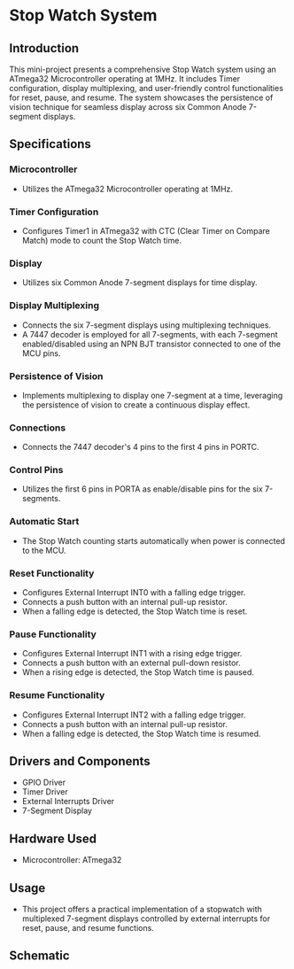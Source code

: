 # Stop Watch System

## Introduction

This mini-project presents a comprehensive Stop Watch system using an ATmega32 Microcontroller operating at 1MHz. It includes Timer configuration, display multiplexing, and user-friendly control functionalities for reset, pause, and resume. The system showcases the persistence of vision technique for seamless display across six Common Anode 7-segment displays.

## Specifications

### Microcontroller
- Utilizes the ATmega32 Microcontroller operating at 1MHz.

### Timer Configuration
- Configures Timer1 in ATmega32 with CTC (Clear Timer on Compare Match) mode to count the Stop Watch time.

### Display
- Utilizes six Common Anode 7-segment displays for time display.

### Display Multiplexing
- Connects the six 7-segment displays using multiplexing techniques.
- A 7447 decoder is employed for all 7-segments, with each 7-segment enabled/disabled using an NPN BJT transistor connected to one of the MCU pins.

### Persistence of Vision
- Implements multiplexing to display one 7-segment at a time, leveraging the persistence of vision to create a continuous display effect.

### Connections
- Connects the 7447 decoder's 4 pins to the first 4 pins in PORTC.

### Control Pins
- Utilizes the first 6 pins in PORTA as enable/disable pins for the six 7-segments.

### Automatic Start
- The Stop Watch counting starts automatically when power is connected to the MCU.

### Reset Functionality
- Configures External Interrupt INT0 with a falling edge trigger.
- Connects a push button with an internal pull-up resistor.
- When a falling edge is detected, the Stop Watch time is reset.

### Pause Functionality
- Configures External Interrupt INT1 with a rising edge trigger.
- Connects a push button with an external pull-down resistor.
- When a rising edge is detected, the Stop Watch time is paused.

### Resume Functionality
- Configures External Interrupt INT2 with a falling edge trigger.
- Connects a push button with an internal pull-up resistor.
- When a falling edge is detected, the Stop Watch time is resumed.

## Drivers and Components
- GPIO Driver
- Timer Driver
- External Interrupts Driver
- 7-Segment Display

## Hardware Used
- Microcontroller: ATmega32

## Usage
- This project offers a practical implementation of a stopwatch with multiplexed 7-segment displays controlled by external interrupts for reset, pause, and resume functions.

## Schematic
 
